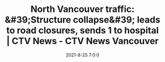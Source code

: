 ---
"title": "North Vancouver traffic: &amp;#39;Structure collapse&amp;#39; leads to road closures, sends 1 to hospital | CTV News - CTV News Vancouver"
"date": "2021-8-25 7:0:0"
"feed_name": "GOOGLENEWSCONSTRUCTION"
"feed_website": "https://news.google.com/search?q=construction%2Bincident&hl=en-US&gl=US&ceid=US:en"
"feed_rss": "https://news.google.com/rss/search?q=construction%2Bincident&hl=en-US&gl=US&ceid=US:en"
"link": "https://bc.ctvnews.ca/1-killed-another-injured-in-structure-collapse-at-north-vancouver-construction-site-fire-chief-1.5561013"
"file": "_posts/2021-1-1-4d2df15380ac60e63717ea996447760c2883a87c.md"
"accident": "0"
"drilling": "0"
---